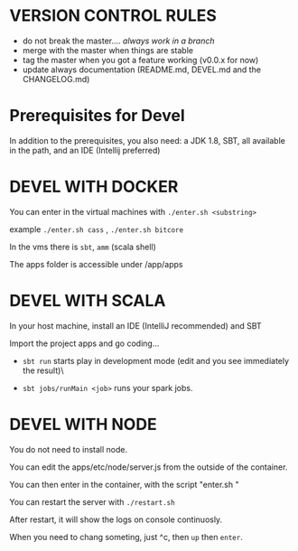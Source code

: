 # VERSION CONTROL RULES

- do not break the master.... *always work in a branch*
- merge with the master when things are stable
- tag the master when you got a feature working (v0.0.x for now)
- update always documentation (README.md, DEVEL.md and the CHANGELOG.md)


# Prerequisites for Devel

In addition to the prerequisites, you also need: a JDK 1.8,  SBT, all available in the path, and an IDE (Intellij preferred)

# DEVEL WITH DOCKER

You can enter in the virtual machines with `./enter.sh <substring>`

example `./enter.sh cass` , `./enter.sh bitcore`

In the vms there is `sbt`, `amm` (scala shell)

The apps folder is accessible under /app/apps

# DEVEL WITH SCALA

In your host machine, install an IDE (IntelliJ recommended) and SBT

Import the project apps and go coding...

- `sbt run` starts play in development mode (edit and you see immediately the result)\

- `sbt jobs/runMain <job>` runs your spark jobs.

# DEVEL WITH NODE

You do not need to install node.

You can edit the apps/etc/node/server.js from the outside of the container.

You can then enter in the container, with the script "enter.sh <service>"

You can restart the server with `./restart.sh`

After restart, it will show the logs on console continuosly.

When you need to chang someting, just ^c, then `up` then `enter`.
